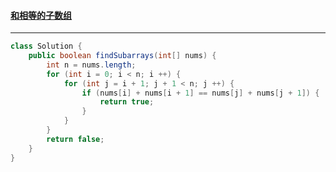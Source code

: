 #### <a href="https://leetcode.cn/problems/find-subarrays-with-equal-sum/">和相等的子数组</a>

------------

```java
class Solution {
    public boolean findSubarrays(int[] nums) {
        int n = nums.length;
        for (int i = 0; i < n; i ++) {
            for (int j = i + 1; j + 1 < n; j ++) {
                if (nums[i] + nums[i + 1] == nums[j] + nums[j + 1]) {
                    return true;
                }
            }
        }
        return false;
    }
}
```

